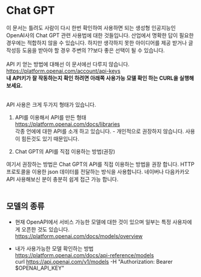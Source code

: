 # Chat GPT
이 문서는 틀려도 사람이 다시 한번 확인하여 사용하면 되는 생성형 인공지능인 OpenAI사의 Chat GPT 관련 사용법에 대한 것들입니다. 산업에서 명확한 답이 필요한 경우에는 적합하지 않을 수 있습니다. 하지만 생각하지 못한 아이디어를 제공 받거나 글작성등 도움을 받아야 할 경우 주변의 ??보다 좋은 선택이 될 수 있습니다.<br>
<br>
API 키 얻는 방법에 대해선 이 문서에선 다루지 않습니다.<br>
  https://platform.openai.com/account/api-keys<br>
  **내 API키가 잘 작동하는지 확인 하려면 아래쪽 사용가능 모델 확인 하는 CURL을 실행해 보세요.**<br>
<br>

API 사용은 크게 두가지 형태가 있습니다.
<br>
1. API를 이용해서 API를 만든 형태<br>
  https://platform.openai.com/docs/libraries<br>
  각종 언에에 대한 API를 소개 하고 있습니다. - 개인적으로 권장하지 않습니다. 사용이 힘든것도 있기 때문입니다.<br>

1. Chat GPT의 API를 직접 이용하는 방법(권장)

여기서 권장하는 방법은 Chat GPT의 API를 직접 이용하는 방법을 권장 합니다. HTTP 프로토콜을 이용한 json 데이터를 전달하는 방식을 사용합니다. 네이버나 다음카카오 API 사용해보신 분이 충분히 쉽게 접근 가능 합니다.
<br>
<br>

## 모델의 종류
- 현재 OpenAPI에서 서비스 가능한 모델에 대한 것이 있으며 일부는 특정 사용자에게 오픈한 것도 있습니다.<br>
  https://platform.openai.com/docs/models/overview
  <br>

- 내가 사용가능한 모델 확인하는 방법<br>
  https://platform.openai.com/docs/api-reference/models<br>
  curl https://api.openai.com/v1/models -H "Authorization: Bearer $OPENAI_API_KEY"
